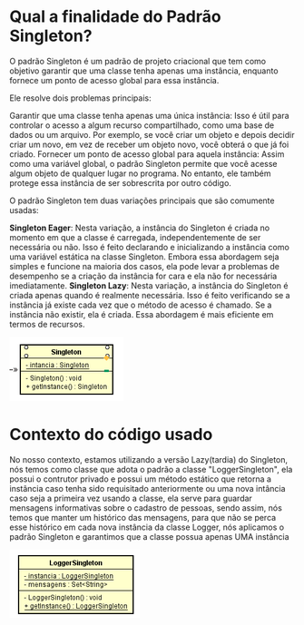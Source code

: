 # Qual a finalidade do Padrão Singleton?

O padrão Singleton é um padrão de projeto criacional que tem como objetivo garantir que uma classe tenha apenas uma instância, enquanto fornece um ponto de acesso global para essa instância.

Ele resolve dois problemas principais:

Garantir que uma classe tenha apenas uma única instância: Isso é útil para controlar o acesso a algum recurso compartilhado, como uma base de dados ou um arquivo. Por exemplo, se você criar um objeto e depois decidir criar um novo, em vez de receber um objeto novo, você obterá o que já foi criado.
Fornecer um ponto de acesso global para aquela instância: Assim como uma variável global, o padrão Singleton permite que você acesse algum objeto de qualquer lugar no programa. No entanto, ele também protege essa instância de ser sobrescrita por outro código.

O padrão Singleton tem duas variações principais que são comumente usadas:

**Singleton Eager**: Nesta variação, a instância do Singleton é criada no momento em que a classe é carregada, independentemente de ser necessária ou não. Isso é feito declarando e inicializando a instância como uma variável estática na classe Singleton. Embora essa abordagem seja simples e funcione na maioria dos casos, ela pode levar a problemas de desempenho se a criação da instância for cara e ela não for necessária imediatamente.
**Singleton Lazy**: Nesta variação, a instância do Singleton é criada apenas quando é realmente necessária. Isso é feito verificando se a instância já existe cada vez que o método de acesso é chamado. Se a instância não existir, ela é criada. Essa abordagem é mais eficiente em termos de recursos.

![UML](UML/UML-Singleton.png)

# Contexto do código usado 

No nosso contexto, estamos utilizando a versão Lazy(tardia) do Singleton, nós temos como classe que adota o padrão a classe "LoggerSingleton", ela possui o contrutor privado e possui um método estático que retorna a instância caso tenha sido requisitado anteriormente ou uma nova intância caso seja a primeira vez usando a classe, ela serve para guardar mensagens informativas sobre o cadastro de pessoas, sendo assim, nós temos que manter um histórico das mensagens, para que não se perca esse histórico em cada nova instância da classe Logger, nós aplicamos o padrão Singleton e garantimos que a classe possua apenas UMA instância

![UML do Problema](UML/UML-Singleton-Logger.png)
